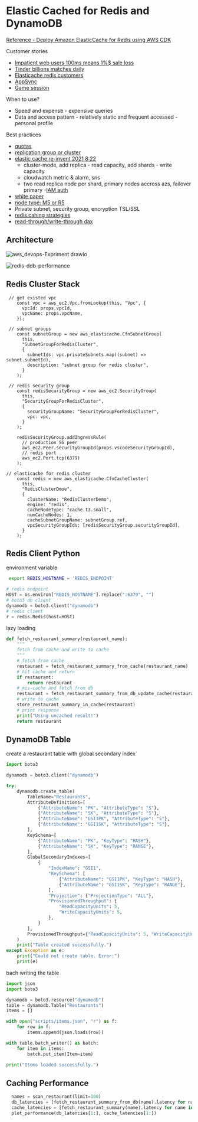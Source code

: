# Elastic Cached for Redis and DynamoDB 

[Reference - Deploy Amazon ElasticCache for Redis using AWS CDK](https://aws.amazon.com/blogs/database/deploy-amazon-elasticache-for-redis-using-aws-cdk/)


Customer stories  
- [Impatient web users 100ms means 1%$ sale loss](https://docs.aws.amazon.com/AmazonElastiCache/latest/mem-ug/elasticache-use-cases.html)
- [Tinder billions matches daily](https://aws.amazon.com/blogs/database/building-resiliency-at-scale-at-tinder-with-amazon-elasticache/?pg=ln&sec=c)
- [Elasticache redis customers](https://aws.amazon.com/elasticache/redis/customers/)
- [AppSync](https://docs.aws.amazon.com/appsync/latest/devguide/enabling-caching.html)
- [Game session](https://aws.amazon.com/blogs/gametech/building-a-presence-api-using-aws-appsync-aws-lambda-amazon-elasticache-and-amazon-eventbridge/)

When to use? 
- Speed and expense - expensive queries 
- Data and access pattern - relatively static and frequent accessed - personal profile

Best practices
- [quotas](https://docs.aws.amazon.com/AmazonElastiCache/latest/red-ug/quota-limits.html)
- [replication group or cluster](https://docs.aws.amazon.com/AmazonElastiCache/latest/red-ug/WhatIs.Terms.html)
- [elastic cache re-invent 2021 8:22](https://www.youtube.com/watch?v=_4SkEy6r-C4)
  - cluster-mode, add replica - read capacity, add shards - write capacity
  - cloudwatch metric & alarm, sns
  - two read replica node per shard, primary nodes accross azs, failover primary
  -[IAM auth](https://docs.aws.amazon.com/AmazonElastiCache/latest/red-ug/IAM.Overview.html#IAM.Overview.ManagingAccess)
- [white paper](https://d0.awsstatic.com/whitepapers/performance-at-scale-with-amazon-elasticache.pdf)
- [node type: M5 or R5](https://docs.aws.amazon.com/AmazonElastiCache/latest/mem-ug/nodes-select-size.html)
- Private subnet, security group, encryption TSL/SSL 
- [redis cahing strategies](https://docs.aws.amazon.com/AmazonElastiCache/latest/red-ug/Strategies.html#Strategies.WriteThrough)
- [read-through/write-through dax](https://aws.amazon.com/blogs/database/amazon-dynamodb-accelerator-dax-a-read-throughwrite-through-cache-for-dynamodb/)
  

## Architecture 

![aws_devops-Expriment drawio](https://user-images.githubusercontent.com/20411077/174738633-08a093cf-f99e-404e-934c-6efcb0f01e35.png)

![redis-ddb-performance](https://user-images.githubusercontent.com/20411077/174738791-b077c658-33e7-4bd8-a2a4-8fcc4cc5b041.png)


## Redis Cluster Stack
```tsx
 // get existed vpc
    const vpc = aws_ec2.Vpc.fromLookup(this, "Vpc", {
      vpcId: props.vpcId,
      vpcName: props.vpcName,
    });

```
```tsx
 // subnet groups
    const subnetGroup = new aws_elasticache.CfnSubnetGroup(
      this,
      "SubnetGroupForRedisCluster",
      {
        subnetIds: vpc.privateSubnets.map((subnet) => subnet.subnetId),
        description: "subnet group for redis cluster",
      }
    );
```
```tsx
 // redis security group
    const redisSecurityGroup = new aws_ec2.SecurityGroup(
      this,
      "SecurityGroupForRedisCluster",
      {
        securityGroupName: "SecurityGroupForRedisCluster",
        vpc: vpc,
      }
    );

    redisSecurityGroup.addIngressRule(
      // production SG peer
      aws_ec2.Peer.securityGroupId(props.vscodeSecurityGroupId),
      // redis port
      aws_ec2.Port.tcp(6379)
    );

```

```tsx
// elasticache for redis cluster
    const redis = new aws_elasticache.CfnCacheCluster(
      this,
      "RedisClusterDmoe",
      {
        clusterName: "RedisClusterDemo",
        engine: "redis",
        cacheNodeType: "cache.t3.small",
        numCacheNodes: 1,
        cacheSubnetGroupName: subnetGroup.ref,
        vpcSecurityGroupIds: [redisSecurityGroup.securityGroupId],
      }
    );
```

## Redis Client Python 
environment variable 
```bash 
 export REDIS_HOSTNAME = 'REDIS_ENDPOINT'
```

```python
# redis endpoint 
HOST = os.environ["REDIS_HOSTNAME"].replace(":6379", "")
# boto3 db client
dynamodb = boto3.client("dynamodb")
# redis client
r = redis.Redis(host=HOST)
```
lazy loading
```python
def fetch_restaurant_summary(restaurant_name):
    """
    fetch from cache and write to cache 
    """
    # fetch from cache
    restaurant = fetch_restaurant_summary_from_cache(restaurant_name)
    # hit cache and return 
    if restaurant:
        return restaurant
    # mis-cache and fetch from db
    restaurant = fetch_restaurant_summary_from_db_update_cache(restaurant_name)
    # write to cache 
    store_restaurant_summary_in_cache(restaurant)
    # print response 
    print("Using uncached result!")
    return restaurant
```

## DynamoDB Table 
create a restaurant table with global secondary index 
```python
import boto3

dynamodb = boto3.client("dynamodb")

try:
    dynamodb.create_table(
        TableName="Restaurants",
        AttributeDefinitions=[
            {"AttributeName": "PK", "AttributeType": "S"},
            {"AttributeName": "SK", "AttributeType": "S"},
            {"AttributeName": "GSI1PK", "AttributeType": "S"},
            {"AttributeName": "GSI1SK", "AttributeType": "S"},
        ],
        KeySchema=[
            {"AttributeName": "PK", "KeyType": "HASH"},
            {"AttributeName": "SK", "KeyType": "RANGE"},
        ],
        GlobalSecondaryIndexes=[
            {
                "IndexName": "GSI1",
                "KeySchema": [
                    {"AttributeName": "GSI1PK", "KeyType": "HASH"},
                    {"AttributeName": "GSI1SK", "KeyType": "RANGE"},
                ],
                "Projection": {"ProjectionType": "ALL"},
                "ProvisionedThroughput": {
                    "ReadCapacityUnits": 5,
                    "WriteCapacityUnits": 5,
                },
            }
        ],
        ProvisionedThroughput={"ReadCapacityUnits": 5, "WriteCapacityUnits": 5},
    )
    print("Table created successfully.")
except Exception as e:
    print("Could not create table. Error:")
    print(e)
```

bach writing the table 
```python
import json
import boto3

dynamodb = boto3.resource("dynamodb")
table = dynamodb.Table("Restaurants")
items = []

with open("scripts/items.json", "r") as f:
    for row in f:
        items.append(json.loads(row))

with table.batch_writer() as batch:
    for item in items:
        batch.put_item(Item=item)

print("Items loaded successfully.")

```

## Caching Performance 
```python
  names = scan_restaurant(limit=100)
  db_latencies = [fetch_restaurant_summary_from_db(name).latency for name in names]
  cache_latencies = [fetch_restaurant_summary(name).latency for name in names]
  plot_performance(db_latencies[1:], cache_latencies[1:])
```
